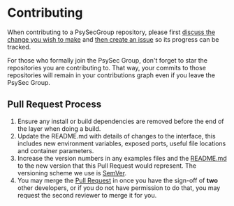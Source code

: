 # Contributing

When contributing to a PsySecGroup repository, please first [discuss the change you wish to make](https://github.com/PsySecGroup/foundation/discussions)
and [then create an issue](https://github.com/PsySecGroup/foundation/issues) so its progress can be tracked.

For those who formally join the PsySec Group, don't forget to star the repositories you are contributing to. That way, your commits to those repositories will remain in your contributions graph even if you leave the PsySec Group.

## Pull Request Process

1. Ensure any install or build dependencies are removed before the end of the layer when doing a build.
2. Update the README.md with details of changes to the interface, this includes new environment 
   variables, exposed ports, useful file locations and container parameters.
3. Increase the version numbers in any examples files and the [README.md](README.md) to the new version that this
   Pull Request would represent. The versioning scheme we use is [SemVer](http://semver.org/).
4. You may merge the [Pull Request](https://github.com/PsySecGroup/foundation/pulls) in once you have the sign-off of **two** other developers, or if you 
   do not have permission to do that, you may request the second reviewer to merge it for you.
